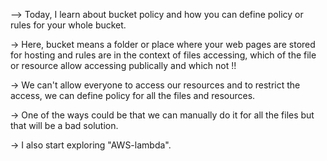 --> Today, I learn about bucket policy and how you can define policy or rules for your whole bucket.

-> Here, bucket means a folder or place where your web pages are stored for hosting and rules are in the context of files accessing, which of the file or resource allow accessing publically and which not !!

-> We can't allow everyone to access our resources and to restrict the access, we can define policy for all the files and resources.

-> One of the ways could be that we can manually do it for all the files but that will be a bad solution.

-> I also start exploring "AWS-lambda".
